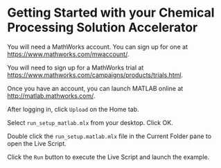 # Getting Started with your Chemical Processing Solution Accelerator

You will need a MathWorks account. You can sign up for one at https://www.mathworks.com/mwaccount/. 

You will need to sign up for a MathWorks trial at https://www.mathworks.com/campaigns/products/trials.html. 

Once you have an account, you can launch MATLAB online at http://matlab.mathworks.com/. 

After logging in, click `Upload` on the Home tab.

Select `run_setup_matlab.mlx` from your desktop. Click OK.

Double click the `run_setup.matlab.mlx` file in the Current Folder pane to open the Live Script.

Click the `Run` button to execute the Live Script and launch the example.
